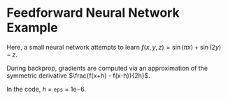 # Feedforward Neural Network Example

Here, a small neural network attempts to learn $f(x, y, z) = \sin(\pi x) + \sin(2y) - z$. 

During backprop, gradients are computed via an approximation of the symmetric derivative $\frac{f(x+h) - f(x-h)}{2h}$. 

In the code, $h$ = `eps` = $1\mathrm{e}{-6}$.